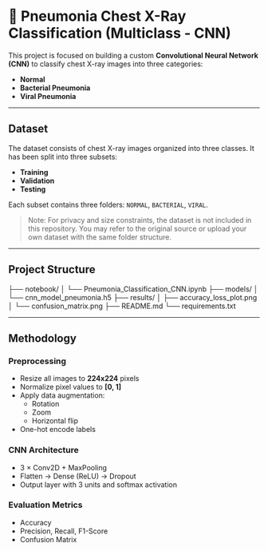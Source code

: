# 🧠 Pneumonia Chest X-Ray Classification (Multiclass - CNN)

This project is focused on building a custom **Convolutional Neural Network (CNN)** to classify chest X-ray images into three categories:

- **Normal**
- **Bacterial Pneumonia**
- **Viral Pneumonia**

---

## Dataset

The dataset consists of chest X-ray images organized into three classes. It has been split into three subsets:

- **Training**
- **Validation**
- **Testing**

Each subset contains three folders: `NORMAL`, `BACTERIAL`, `VIRAL`.

> Note: For privacy and size constraints, the dataset is not included in this repository. You may refer to the original source or upload your own dataset with the same folder structure.

---

## Project Structure

├── notebook/
│ └── Pneumonia_Classification_CNN.ipynb
├── models/
│ └── cnn_model_pneumonia.h5
├── results/
│ ├── accuracy_loss_plot.png
│ └── confusion_matrix.png
├── README.md
└── requirements.txt

---

## Methodology

### Preprocessing

- Resize all images to **224x224** pixels
- Normalize pixel values to **[0, 1]**
- Apply data augmentation:
  - Rotation
  - Zoom
  - Horizontal flip
- One-hot encode labels

### CNN Architecture

- 3 × Conv2D + MaxPooling
- Flatten → Dense (ReLU) → Dropout
- Output layer with 3 units and softmax activation

### Evaluation Metrics

- Accuracy
- Precision, Recall, F1-Score
- Confusion Matrix
